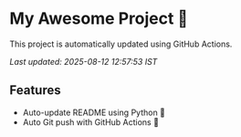 # My Awesome Project 🚀

This project is automatically updated using GitHub Actions.

_Last updated: 2025-08-12 12:57:53 IST_

## Features
- Auto-update README using Python 🐍
- Auto Git push with GitHub Actions 🤖
